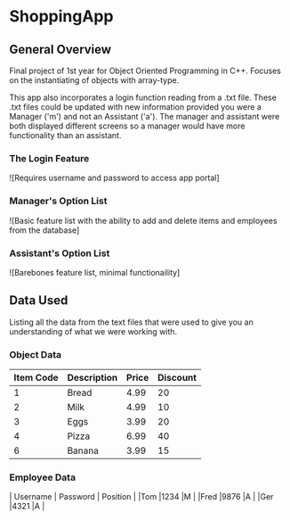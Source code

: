 # ShoppingApp

## General Overview
Final project of 1st year for Object Oriented Programming in C++. Focuses on the instantiating of objects with array-type.

This app also incorporates a login function reading from a .txt file. These .txt files could be updated with new information
provided you were a Manager ('m') and not an Assistant ('a'). The manager and assistant were both displayed different screens
so a manager would have more functionality than an assistant.

### The Login Feature
![Requires username and password to access app portal]

### Manager's Option List
![Basic feature list with the ability to add and delete items and employees from the database]

### Assistant's Option List
![Barebones feature list, minimal functionaility]

## Data Used
Listing all the data from the text files that were used to give you an understanding of what we were working with.

### Object Data
| Item Code | Description | Price | Discount |
|-----------|-------------|-------|----------|
| 1	        |  Bread	    | 4.99	|  20	     |
| 2	        |  Milk	      | 4.99	|  10	     |
| 3	        |  Eggs	      | 3.99	|  20	     |
| 4	        |  Pizza	    | 6.99	|  40	     |
| 6	        |  Banana	    | 3.99	|  15	     |


### Employee Data
| Username | Password | Position | 
|Tom	     |1234	    |M	       |
|Fred	     |9876	    |A	       |
|Ger	     |4321	    |A	       |
